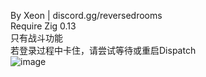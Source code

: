 By Xeon | discord.gg/reversedrooms<br>
Require Zig 0.13<br>
只有战斗功能<br>
若登录过程中卡住，请尝试等待或重启Dispatch<br>
![image](https://github.com/user-attachments/assets/ec55c221-0f31-4721-a251-832fea7b75a2)
